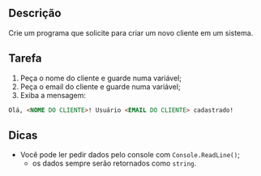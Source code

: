 ## Descrição
Crie um programa que solicite para criar um novo cliente em um sistema.

## Tarefa
1. Peça o nome do cliente e guarde numa variável;
1. Peça o email do cliente e guarde numa variável;
1. Exiba a mensagem:
```markdown
Olá, <NOME DO CLIENTE>! Usuário <EMAIL DO CLIENTE> cadastrado!
```

## Dicas
* Você pode ler pedir dados pelo console com `Console.ReadLine()`;
    * os dados sempre serão retornados como `string`.